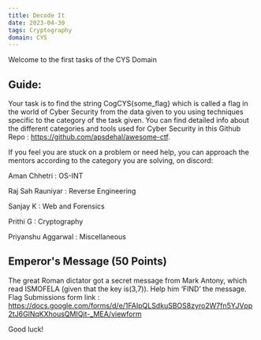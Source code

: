 ```yaml
---
title: Decode It
date: 2023-04-30
tags: Cryptography
domain: CYS
---
```


Welcome to the first tasks of the CYS Domain
## Guide:

Your task is to find the string CogCYS{some_flag} which is called a flag in the world of Cyber Security from the data given to you using techniques specific to the category of the task given. You can find detailed info about the different categories and tools used for Cyber Security in this Github Repo : https://github.com/apsdehal/awesome-ctf.

If you feel you are stuck on a problem or need help, you can approach the mentors according to the category you are solving, on discord:

Aman Chhetri : OS-INT

Raj Sah Rauniyar : Reverse Engineering

Sanjay K : Web and Forensics

Prithi G : Cryptography

Priyanshu Aggarwal : Miscellaneous

## Emperor's Message (50 Points)

The great Roman dictator got a secret message from Mark Antony, which read ISMOFELA (given that the key is(3,7)).
Help him ‘FIND’ the message.
Flag Submissions form link : 
https://docs.google.com/forms/d/e/1FAIpQLSdkuSBOS8zyro2W7fn5YJVpp2tJ6GlNqKXhousQMIQjt-_MEA/viewform

Good luck!

